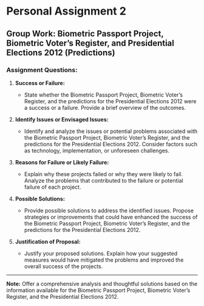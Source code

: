 # Personal Assignment 2

## Group Work: Biometric Passport Project, Biometric Voter’s Register, and Presidential Elections 2012 (Predictions)

### Assignment Questions:

1. **Success or Failure:**

   - State whether the Biometric Passport Project, Biometric Voter’s Register, and the predictions for the Presidential Elections 2012 were a success or a failure. Provide a brief overview of the outcomes.

2. **Identify Issues or Envisaged Issues:**

   - Identify and analyze the issues or potential problems associated with the Biometric Passport Project, Biometric Voter’s Register, and the predictions for the Presidential Elections 2012. Consider factors such as technology, implementation, or unforeseen challenges.

3. **Reasons for Failure or Likely Failure:**

   - Explain why these projects failed or why they were likely to fail. Analyze the problems that contributed to the failure or potential failure of each project.

4. **Possible Solutions:**

   - Provide possible solutions to address the identified issues. Propose strategies or improvements that could have enhanced the success of the Biometric Passport Project, Biometric Voter’s Register, and the predictions for the Presidential Elections 2012.

5. **Justification of Proposal:**
   - Justify your proposed solutions. Explain how your suggested measures would have mitigated the problems and improved the overall success of the projects.

---

**Note:** Offer a comprehensive analysis and thoughtful solutions based on the information available for the Biometric Passport Project, Biometric Voter’s Register, and the Presidential Elections 2012.
